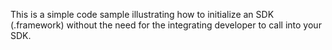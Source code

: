 This is a simple code sample illustrating how to initialize an SDK (.framework) without the need for the integrating developer to call into your SDK.